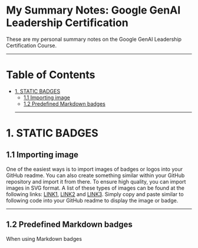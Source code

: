 # My Summary Notes: Google GenAI Leadership Certification

These are my personal summary notes on the Google GenAI Leadership Certification Course.  

---

# Table of Contents

- [1. STATIC BADGES](#1-static-badges)
  * [1.1 Importing image](#11-importing-image)
  * [1.2 Predefined Markdown badges](#12-predefined-markdown-badges)
  - ---

# 1. STATIC BADGES
## 1.1 Importing image
One of the easiest ways is to import images of badges or logos into your GitHub readme. You can also create something similar within your GitHub repository and import it from there. To ensure high quality, you can import images in SVG format. A list of these types of images can be found at the following links: [LINK1](https://github.com/MikeCodesDotNET/ColoredBadges#), [LINK2](https://simpleicons.org/?q=tens) and [LINK3](https://github.com/marwin1991/profile-technology-icons). Simply copy and paste similar to following code into your GitHub readme to display the image or badge.

------------------------

## 1.2 Predefined Markdown badges
When using Markdown badges
